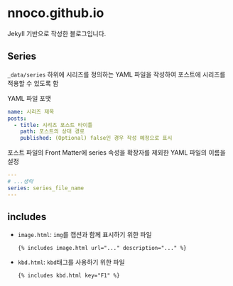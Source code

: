 # nnoco.github.io
Jekyll 기반으로 작성한 블로그입니다.



## Series
`_data/series` 하위에 시리즈를 정의하는 YAML 파일을 작성하여 포스트에 시리즈를 적용할 수 있도록 함

YAML 파일 포맷
```yaml
name: 시리즈 제목
posts:
  - title: 시리즈 포스트 타이틀
    path: 포스트의 상대 경로
    published: (Optional) false인 경우 작성 예정으로 표시
```

포스트 파일의 Front Matter에 series 속성을 확장자를 제외한 YAML 파일의 이름을 설정
```yaml
---
# ...생략
series: series_file_name
---
```

## includes
- `image.html`: `img`를 캡션과 함께 표시하기 위한 파일
    ```liquid
    {% includes image.html url="..." description="..." %}
    ```
- `kbd.html`: `kbd`태그를 사용하기 위한 파일
    ```liquid
    {% includes kbd.html key="F1" %}
    ```